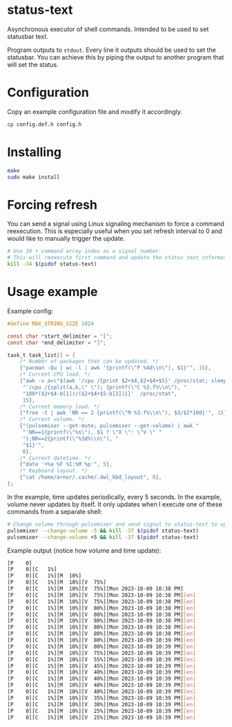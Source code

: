 # status-text
Asynchronous executor of shell commands. Intended to be used to set statusbar text.

Program outputs to `stdout`. Every line it outputs should be used to set the statusbar. You can achieve this by piping the output to another program that will set the status.

# Configuration

Copy an example configuration file and modify it accordingly.

```sh
cp config.def.h config.h
```

# Installing

```sh
make
sudo make install
```

# Forcing refresh
You can send a signal using Linux signaling mechanism to force a command reexecution. This is especially useful when you set refresh interval to 0 and would like to manually trigger the update.
```sh
# Use 34 + command array index as a signal number.
# This will reexecute first command and update the status text information.
kill -34 $(pidof status-text)
```

# Usage example

Example config: 

```c
#define MAX_STRING_SIZE 1024

const char *start_delimiter = "[";
const char *end_delimiter = "]";

task_t task_list[] = {
    /* Number of packages that can be updated. */
    {"pacman -Qu | wc -l | awk '{printf(\"P %4d\\n\"), $1}'", 15},
    /* Current CPU load. */
    {"awk -v a=\"$(awk '/cpu /{print $2+$4,$2+$4+$5}' /proc/stat; sleep 1)\" "
     "'/cpu /{split(a,b,\" \"); {printf(\"C %3.f%\\n\"), "
     "100*($2+$4-b[1])/($2+$4+$5-b[2])}}'  /proc/stat",
     15},
    /* Current memory load. */
    {"free -t | awk 'NR == 2 {printf(\"M %3.f%\\n\"), $3/$2*100}'", 15},
    /* Current volume. */
    {"(pulsemixer --get-mute; pulsemixer --get-volume) | awk "
     "'NR==1{printf(\"%s\"), $1 ? \"X \": \"V \" "
     "};NR==2{printf(\"%3d%\\n\"), "
     "$1}'",
     0},
    /* Current datetime. */
    {"date '+%a %F %I:%M %p'", 5},
    /* Keyboard layout. */
    {"cat /home/arnor/.cache/.dwl_kbd_layout", 0},
};
```

In the example, time updates periodically, every 5 seconds.
In the example, volume never updates by itself. It only updates when I execute one of these commands from a separate shell:

```sh
# Change volume through pulsemixer and send signal to status-text to update the value. Signal 37 is used because volume has an index of 3.
pulsemixer --change-volume -5 && kill -37 $(pidof status-text)
pulsemixer --change-volume +5 && kill -37 $(pidof status-text)
```

Example output (notice how volume and time update):

```sh
[P    0]
[P    0][C   1%]
[P    0][C   1%][M  10%]
[P    0][C   1%][M  10%][V  75%]
[P    0][C   1%][M  10%][V  75%][Mon 2023-10-09 10:38 PM]
[P    0][C   1%][M  10%][V  75%][Mon 2023-10-09 10:38 PM][en]
[P    0][C   1%][M  10%][V  75%][Mon 2023-10-09 10:38 PM][en]
[P    0][C   1%][M  10%][V  80%][Mon 2023-10-09 10:38 PM][en]
[P    0][C   1%][M  10%][V  80%][Mon 2023-10-09 10:38 PM][en]
[P    0][C   1%][M  10%][V  80%][Mon 2023-10-09 10:38 PM][en]
[P    0][C   1%][M  10%][V  80%][Mon 2023-10-09 10:38 PM][en]
[P    0][C   1%][M  10%][V  80%][Mon 2023-10-09 10:38 PM][en]
[P    0][C   1%][M  10%][V  80%][Mon 2023-10-09 10:39 PM][en]
[P    0][C   1%][M  10%][V  80%][Mon 2023-10-09 10:39 PM][en]
[P    0][C   1%][M  10%][V  75%][Mon 2023-10-09 10:39 PM][en]
[P    0][C   1%][M  10%][V  55%][Mon 2023-10-09 10:39 PM][en]
[P    0][C   1%][M  10%][V  45%][Mon 2023-10-09 10:39 PM][en]
[P    0][C   1%][M  10%][V  40%][Mon 2023-10-09 10:39 PM][en]
[P    0][C   1%][M  10%][V  40%][Mon 2023-10-09 10:39 PM][en]
[P    0][C   1%][M  10%][V  40%][Mon 2023-10-09 10:39 PM][en]
[P    0][C   1%][M  10%][V  40%][Mon 2023-10-09 10:39 PM][en]
[P    0][C   1%][M  10%][V  35%][Mon 2023-10-09 10:39 PM][en]
[P    0][C   1%][M  10%][V  30%][Mon 2023-10-09 10:39 PM][en]
[P    0][C   1%][M  10%][V  25%][Mon 2023-10-09 10:39 PM][en]
[P    0][C   1%][M  10%][V  25%][Mon 2023-10-09 10:39 PM][en]
```
